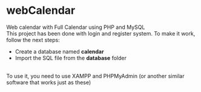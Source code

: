 # webCalendar
Web calendar with Full Calendar using PHP and MySQL<br>
This project has been done with login and register system. To make it work, follow the next steps:<br>
  <ul><li>Create a database named <b>calendar</b><br></li>
  <li>Import the SQL file from the <b>database</b> folder</li></ul><br>
To use it, you need to use XAMPP and PHPMyAdmin (or another similar software that works just as these) <br>
 
